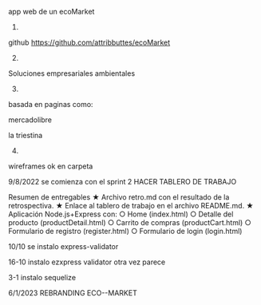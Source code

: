 app web de un ecoMarket

1. 
github
https://github.com/attribbuttes/ecoMarket

2. 
Soluciones empresariales ambientales

3. 
basada en paginas como:

mercadolibre

la triestina

4. 
wireframes ok en carpeta

9/8/2022
se comienza con el sprint 2
HACER TABLERO DE TRABAJO

Resumen de entregables
★ Archivo retro.md con el resultado de la retrospectiva.
★ Enlace al tablero de trabajo en el archivo README.md.
★ Aplicación Node.js+Express con:
○ Home (index.html)
○ Detalle del producto (productDetail.html)
○ Carrito de compras (productCart.html)
○ Formulario de registro (register.html)
○ Formulario de login (login.html)


10/10 se instalo express-validator

16-10 instalo ezxpress validator otra vez parece

3-1 instalo sequelize

6/1/2023 REBRANDING ECO--MARKET